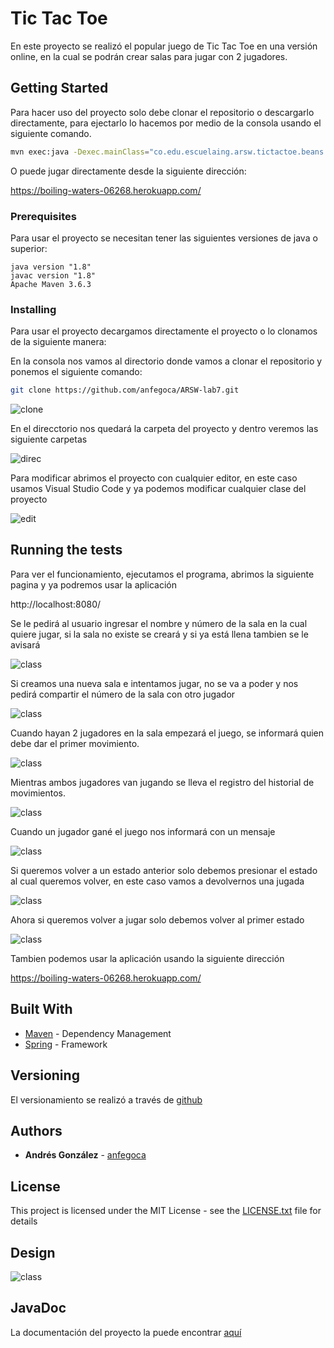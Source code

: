# Tic Tac Toe

En este proyecto se realizó el popular juego de Tic Tac Toe en una versión online, en la cual se podrán crear salas para jugar con 2 jugadores.

## Getting Started

Para hacer uso del proyecto solo debe clonar el repositorio o descargarlo directamente, para ejectarlo lo hacemos por medio de la consola usando el siguiente comando.

```bash
mvn exec:java -Dexec.mainClass="co.edu.escuelaing.arsw.tictactoe.beans.TicTacToe"
```

O puede jugar directamente desde la siguiente dirección:

https://boiling-waters-06268.herokuapp.com/

### Prerequisites

Para usar el proyecto se necesitan tener las siguientes versiones de java o superior:

```
java version "1.8"
javac version "1.8"
Apache Maven 3.6.3
```

### Installing

Para usar el proyecto decargamos directamente el proyecto o lo clonamos de la siguiente manera:

En la consola nos vamos al directorio donde vamos a clonar el repositorio y ponemos el siguiente comando:

```bash
git clone https://github.com/anfegoca/ARSW-lab7.git

```
![clone](https://github.com/anfegoca/ARSW-lab7/blob/master/resources/1.png)

En el direcctorio nos quedará la carpeta del proyecto y dentro veremos las siguiente carpetas

![direc](https://github.com/anfegoca/ARSW-lab7/blob/master/resources/2.png)

Para modificar abrimos el proyecto con cualquier editor, en este caso usamos Visual Studio Code y ya podemos modificar cualquier clase del proyecto

![edit](https://github.com/anfegoca/ARSW-lab7/blob/master/resources/3.png)


## Running the tests

Para ver el funcionamiento, ejecutamos el programa, abrimos la siguiente pagina y ya podremos usar la aplicación

http://localhost:8080/

Se le pedirá al usuario ingresar el nombre y número de la sala en la cual quiere jugar, si la sala no existe se creará y si ya está llena tambien se le avisará

![class](https://github.com/anfegoca/ARSW-lab7/blob/master/resources/4.png)

Si creamos una nueva sala e intentamos jugar, no se va a poder y nos pedirá compartir el número de la sala con otro jugador

![class](https://github.com/anfegoca/ARSW-lab7/blob/master/resources/5.png)

Cuando hayan 2 jugadores en la sala empezará el juego, se informará quien debe dar el primer movimiento.

![class](https://github.com/anfegoca/ARSW-lab7/blob/master/resources/7.png)

Mientras ambos jugadores van jugando se lleva el registro del historial de movimientos.

![class](https://github.com/anfegoca/ARSW-lab7/blob/master/resources/9.png)

Cuando un jugador gané el juego nos informará con un mensaje

![class](https://github.com/anfegoca/ARSW-lab7/blob/master/resources/10.png)

Si queremos volver a un estado anterior solo debemos presionar el estado al cual queremos volver, en este caso vamos a devolvernos una jugada

![class](https://github.com/anfegoca/ARSW-lab7/blob/master/resources/11.png)

Ahora si queremos volver a jugar solo debemos volver al primer estado

![class](https://github.com/anfegoca/ARSW-lab7/blob/master/resources/12.png)


Tambien podemos usar la aplicación usando la siguiente dirección

https://boiling-waters-06268.herokuapp.com/


## Built With

* [Maven](https://maven.apache.org/) - Dependency Management
* [Spring](https://spring.io/projects/spring-boot) - Framework


## Versioning

El versionamiento se realizó a través de [github](https://github.com/anfegoca/ARSW-lab7.git)

## Authors

* **Andrés González** - [anfegoca](https://github.com/anfegoca)


## License

This project is licensed under the MIT License - see the [LICENSE.txt](LICENSE.txt) file for details

## Design

![class](https://github.com/anfegoca/ARSW-lab7/blob/master/resources/7.png)


## JavaDoc

La documentación del proyecto la puede encontrar [aquí](https://github.com/anfegoca/ARSW-lab7/tree/master/site/apidocs)
